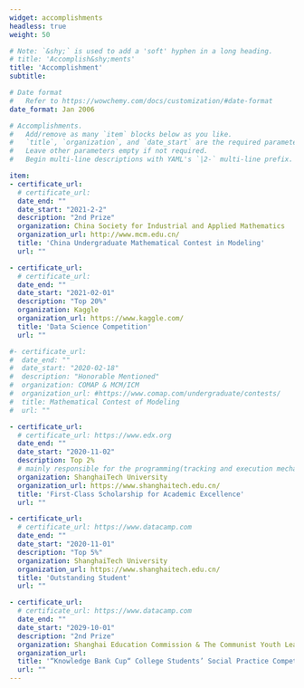```yaml
---
widget: accomplishments
headless: true
weight: 50

# Note: `&shy;` is used to add a 'soft' hyphen in a long heading.
# title: 'Accomplish&shy;ments'
title: 'Accomplishment'
subtitle:

# Date format
#   Refer to https://wowchemy.com/docs/customization/#date-format
date_format: Jan 2006

# Accomplishments.
#   Add/remove as many `item` blocks below as you like.
#   `title`, `organization`, and `date_start` are the required parameters.
#   Leave other parameters empty if not required.
#   Begin multi-line descriptions with YAML's `|2-` multi-line prefix.

item:
- certificate_url: 
  # certificate_url: 
  date_end: ""
  date_start: "2021-2-2"
  description: "2nd Prize"
  organization: China Society for Industrial and Applied Mathematics
  organization_url: http://www.mcm.edu.cn/
  title: 'China Undergraduate Mathematical Contest in Modeling'
  url: ""

- certificate_url: 
  # certificate_url: 
  date_end: ""
  date_start: "2021-02-01"
  description: "Top 20%"
  organization: Kaggle
  organization_url: https://www.kaggle.com/
  title: 'Data Science Competition'
  url: ""

#- certificate_url: 
#  date_end: ""
#  date_start: "2020-02-18"
#  description: "Honorable Mentioned"
#  organization: COMAP & MCM/ICM
#  organization_url: #https://www.comap.com/undergraduate/contests/
#  title: Mathematical Contest of Modeling
#  url: ""

- certificate_url:
  # certificate_url: https://www.edx.org
  date_end: ""
  date_start: "2020-11-02"
  description: Top 2%
  # mainly responsible for the programming(tracking and execution mechanism) and mechanism design
  organization: ShanghaiTech University
  organization_url: https://www.shanghaitech.edu.cn/
  title: 'First-Class Scholarship for Academic Excellence'
  url: ""

- certificate_url: 
  # certificate_url: https://www.datacamp.com
  date_end: ""
  date_start: "2020-11-01"
  description: "Top 5%"
  organization: ShanghaiTech University
  organization_url: https://www.shanghaitech.edu.cn/
  title: 'Outstanding Student'
  url: ""

- certificate_url: 
  # certificate_url: https://www.datacamp.com
  date_end: ""
  date_start: "2029-10-01"
  description: "2nd Prize"
  organization: Shanghai Education Commission & The Communist Youth League of Shanghai
  organization_url:
  title: '“Knowledge Bank Cup“ College Students’ Social Practice Competition'
  url: ""
---
```


